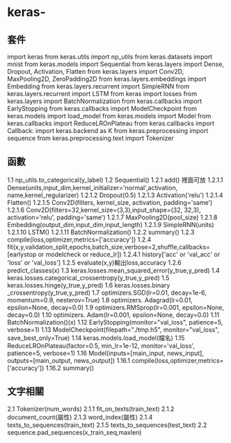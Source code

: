 # keras-
## 套件
import keras
from keras.utils import np_utils
from keras.datasets import mnist
from keras.models import Sequential
from keras.layers import Dense, Dropout, Activation, Flatten
from keras.layers import Conv2D, MaxPooling2D, ZeroPadding2D
from keras.layers.embeddings import Embedding
from keras.layers.recurrent import SimpleRNN
from keras.layers.recurrent import LSTM
from keras import losses
from keras.layers import BatchNormalization
from keras.callbacks import EarlyStopping
from keras.callbacks import ModelCheckpoint
from keras.models import load_model
from keras.models import Model
from keras.callbacks import ReduceLROnPlateau
from keras.callbacks import Callback:
import keras.backend as K
from keras.preprocessing import sequence
from keras.preprocessing.text import Tokenizer
## 函數
1.1 np_utils.to_categorical(y_label)
1.2 Sequential()
1.2.1 add()
裡面可放
1.2.1.1 Dense(units,input_dim,kernel_initializer='normal',activation, name,kernel_regularizer) 
1.2.1.2 Dropout(0.5)
1.2.1.3 Activation('relu')
1.2.1.4 Flatten()
1.2.1.5 Conv2D(filters, kernel_size, activation, padding='same')
1.2.1.6 Conv2D(filters=32,kernel_size=(3,3),input_shape=(32, 32,3), activation='relu', padding='same')
1.2.1.7 MaxPooling2D(pool_size)
1.2.1.8 Embedding(output_dim,input_dim,input_length)
1.2.1.9 SimpleRNN(units)
1.2.1.10 LSTM()
1.2.1.11 BatchNormalization()
1.2.2 summary()
1.2.3 compile(loss,optimizer,metrics=\['accuracy'\])
1.2.4 fit(x,y,validation_split,epochs,batch_size,verbose=2,shuffle,callbacks=\[earlystop or modelcheck or reduce_lr\])
1.2.4.1 history\['acc' or 'val_acc' or 'loss' or 'val_loss'\]
1.2.5 evaluate(x,y)輸出loss,accuracy
1.2.6 predict_classes(x)
1.3 keras.losses.mean_squared_error(y_true,y_pred)
1.4 keras.losses.categorical_crossentropy(y_true,y_pred)
1.5 keras.losses.hinge(y_true,y_pred)
1.6 keras.losses.binary _crossentropy(y_true,y_pred)
1.7 optimizers.SGD(lr=0.01, decay=1e-6, momentum=0.9, nesterov=True)
1.8 optimizers. Adagrad(lr=0.01, epsilon=None, decay=0.0)
1.9 optimizers.RMSprop(lr=0.001, epsilon=None, decay=0.0)
1.10 optimizers. Adam(lr=0.001, epsilon=None, decay=0.0)
1.11 BatchNormalization()(x)
1.12 EarlyStopping(monitor="val_loss", patience=5, verbose=1)
1.13 ModelCheckpoint(filepath="./tmp.h5", monitor="val_loss", save_best_only=True)
1.14 keras.models.load_model(檔名)
1.15 ReduceLROnPlateau(factor=0.5, min_lr=1e-12, monitor='val_loss', patience=5, verbose=1)
1.16 Model(inputs=\[main_input, news_input\], outputs=\[main_output, news_output\])
1.16.1 compile(loss,optimizer,metrics=\['accuracy'\])
1.16.2 summary()
## 文字相關
2.1 Tokenizer(num_words)
2.1.1 fit_on_texts(train_text)
2.1.2 document_count(屬性)
2.1.3 word_index(屬性)
2.1.4 texts_to_sequences(train_text)
2.1.5 texts_to_sequences(test_text)
2.2 sequence.pad_sequences(x_train_seq,maxlen)
